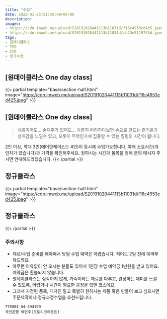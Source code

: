 ```yaml
---
title: "수업"
date: 2022-01-25T21:43:48+09:00
description:
images:
- https://cdn.imweb.me/upload/S20191020441113b11031d/f16c4953cd425.jpeg
- https://cdn.imweb.me/upload/S20191020441113b11031d/cb23e8119733d.jpeg
tags:
- 원데이클라스
- 취미
- 힐링
- 정규수업
---
```


## [원데이클라스 One day class]

{{< partial template="base/section-half.html" image="https://cdn.imweb.me/upload/S20191020441113b11031d/f16c4953cd425.jpeg" >}}
## [원데이클라스 One day class]

> 처음이어도... 손재주가 없어도... 
차분히 따라하다보면 손으로 만드는 즐거움과 
성취감을 느낄수 있고, 
오롯이 무엇인가에 집중할 수 있는 힐링의 시간이 됩니다.

2인 이상, 최대 3인(에어팟케이스는 4인)이 동시에 수업가능합니다.
아래 소요시간(개인차가 있습니다)과 가격을 확인해주세요.
원하시는 시간과 품목을 정해 문의 메시지 주시면 안내해드리겠습니다.
{{< /partial >}}

## 정규클라스

{{< partial template="base/section-half.html" image="https://cdn.imweb.me/upload/S20191020441113b11031d/f16c4953cd425.jpeg" >}}
## 정규클라스
{{< /partial >}}

### 주의사항

- 재료/수업 준비를 해야해서 당일 수업 예약은 어렵습니다. 적어도 2일 전에 예약부탁드려요.
- 아무런 이유없이 안 오시는 분들도 있어서 1인당 수업 예약금 1만원을 받고 있어요. 예약금은 환불되지 않습니다.
- 원데이클라스는 심각하지 않게, 가죽이라는 재료를 다루고, 완성하는 재미를 느낄 수 있도록, 어렵거나 시간이 필요한 공정을 없앤 코스에요.
- 그래서 지정된 품목, 디자인 말고 특별히 원하시는 제품 혹은 만들어 보고 싶으시면 주문제작이나 정규과정수업을 추천드립니다.

```
778801-04-394199
국민은행 여연주(도토리크라프트)
```

